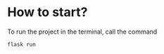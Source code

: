<h1>How to start?</h1>

To run the project in the terminal, call the command
```
flask run
```

<br>
